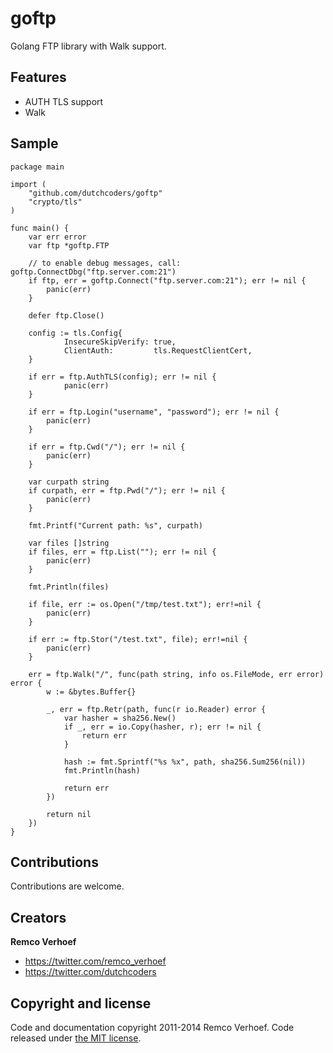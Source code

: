 goftp
=====

Golang FTP library with Walk support.


## Features

* AUTH TLS support
* Walk 

## Sample
```
package main

import (
    "github.com/dutchcoders/goftp"
    "crypto/tls"
)

func main() {
    var err error
    var ftp *goftp.FTP

	// to enable debug messages, call: goftp.ConnectDbg("ftp.server.com:21")
    if ftp, err = goftp.Connect("ftp.server.com:21"); err != nil {
        panic(err)
    }

    defer ftp.Close()

    config := tls.Config{
            InsecureSkipVerify: true,
            ClientAuth:         tls.RequestClientCert,
    }

    if err = ftp.AuthTLS(config); err != nil {
            panic(err)
    }

    if err = ftp.Login("username", "password"); err != nil {
        panic(err)
    }

    if err = ftp.Cwd("/"); err != nil {
        panic(err)
    }

    var curpath string
    if curpath, err = ftp.Pwd("/"); err != nil {
        panic(err)
    }

    fmt.Printf("Current path: %s", curpath)

    var files []string
    if files, err = ftp.List(""); err != nil {
        panic(err)
    }

    fmt.Println(files)

    if file, err := os.Open("/tmp/test.txt"); err!=nil {
        panic(err)
    }

    if err := ftp.Stor("/test.txt", file); err!=nil {
        panic(err)
    }

    err = ftp.Walk("/", func(path string, info os.FileMode, err error) error {
        w := &bytes.Buffer{}

        _, err = ftp.Retr(path, func(r io.Reader) error {
            var hasher = sha256.New()
            if _, err = io.Copy(hasher, r); err != nil {
                return err
            }

            hash := fmt.Sprintf("%s %x", path, sha256.Sum256(nil))
            fmt.Println(hash)

            return err
        })

        return nil
    })
}
```

## Contributions

Contributions are welcome.

## Creators

**Remco Verhoef**
- <https://twitter.com/remco_verhoef>
- <https://twitter.com/dutchcoders>

## Copyright and license

Code and documentation copyright 2011-2014 Remco Verhoef.
Code released under [the MIT license](LICENSE).

